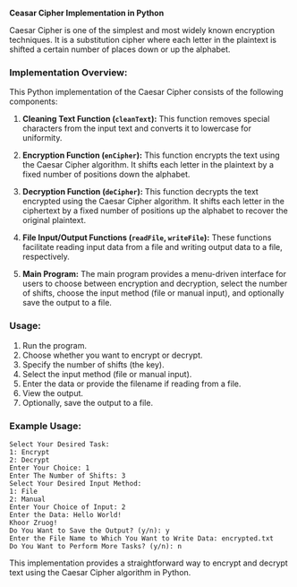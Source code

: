 **Ceasar Cipher Implementation in Python**

Caesar Cipher is one of the simplest and most widely known encryption techniques. It is a substitution cipher where each letter in the plaintext is shifted a certain number of places down or up the alphabet.

### Implementation Overview:

This Python implementation of the Caesar Cipher consists of the following components:

1. **Cleaning Text Function (`cleanText`):** This function removes special characters from the input text and converts it to lowercase for uniformity.

2. **Encryption Function (`enCipher`):** This function encrypts the text using the Caesar Cipher algorithm. It shifts each letter in the plaintext by a fixed number of positions down the alphabet.

3. **Decryption Function (`deCipher`):** This function decrypts the text encrypted using the Caesar Cipher algorithm. It shifts each letter in the ciphertext by a fixed number of positions up the alphabet to recover the original plaintext.

4. **File Input/Output Functions (`readFile`, `writeFile`):** These functions facilitate reading input data from a file and writing output data to a file, respectively.

5. **Main Program:** The main program provides a menu-driven interface for users to choose between encryption and decryption, select the number of shifts, choose the input method (file or manual input), and optionally save the output to a file.

### Usage:

1. Run the program.
2. Choose whether you want to encrypt or decrypt.
3. Specify the number of shifts (the key).
4. Select the input method (file or manual input).
5. Enter the data or provide the filename if reading from a file.
6. View the output.
7. Optionally, save the output to a file.

### Example Usage:

```plaintext
Select Your Desired Task:
1: Encrypt
2: Decrypt
Enter Your Choice: 1
Enter The Number of Shifts: 3
Select Your Desired Input Method:
1: File
2: Manual
Enter Your Choice of Input: 2
Enter the Data: Hello World!
Khoor Zruog!
Do You Want to Save the Output? (y/n): y
Enter the File Name to Which You Want to Write Data: encrypted.txt
Do You Want to Perform More Tasks? (y/n): n
```

This implementation provides a straightforward way to encrypt and decrypt text using the Caesar Cipher algorithm in Python.
